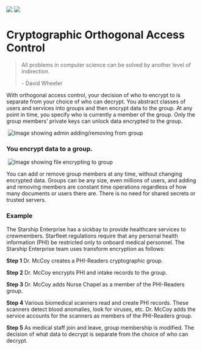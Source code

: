 ![](https://img.shields.io/badge/github-xugaoyi-brightgreen.svg)
![](https://raw.githubusercontent.com/wbwangk/wbwangk.github.io/master/Docs/ironcore/guide-Encrypt%20Directly%20To%20Users.svg)
# Cryptographic Orthogonal Access Control

> All problems in computer science can be solved by another level of indirection.
>
> \- David Wheeler

With orthogonal access control, your decision of who to encrypt to is separate from your choice of who can decrypt. You abstract classes of users and services into groups and then encrypt data to the group. At any point in time, you specify who is currently a member of the group. Only the group members’ private keys can unlock data encrypted to the group.

​                  ![Image showing admin adding/removing from group](https://d33wubrfki0l68.cloudfront.net/b5d921b2a1318b97c1deab938b572cc7aa020416/18ae1/static/c0b0333d0ea594923dcd3166e7377674/38b44/orthogonal-access-control-add-remove-members.jpg)            

### You encrypt data to a group.

​                  ![Image showing file encrypting to group](https://d33wubrfki0l68.cloudfront.net/4848dfa44c0012cb8b29a9d344debd8a73062d2e/c6445/static/d4ee9807e105b9935155872209c95c69/38b44/orthogonal-access-control-file-to-group.jpg)            

You can add or remove group members at any time, without changing encrypted data. Groups can be any size, even millions of users, and adding and removing members are constant time operations regardless of how many documents or users there are. There is no need for shared secrets or trusted servers.

### Example

The Starship Enterprise has a sickbay to provide healthcare services to crewmembers. Starfleet regulations require that any personal health information (PHI) be restricted only to onboard medical personnel. The Starship Enterprise team uses transform encryption as follows:

**Step 1**
 Dr. McCoy creates a PHI-Readers cryptographic group.

**Step 2**
 Dr. McCoy encrypts PHI and intake records to the group.

**Step 3**
 Dr. McCoy adds Nurse Chapel as a member of the PHI-Readers group.

**Step 4**
 Various biomedical scanners read and create PHI records. These scanners detect blood anomalies, look for viruses, etc. Dr. McCoy adds the service accounts for the scanners as members of the PHI-Readers group.

**Step 5**
 As medical staff join and leave, group membership is modified. The decision of what data to decrypt is separate from the choice of who can decrypt.
